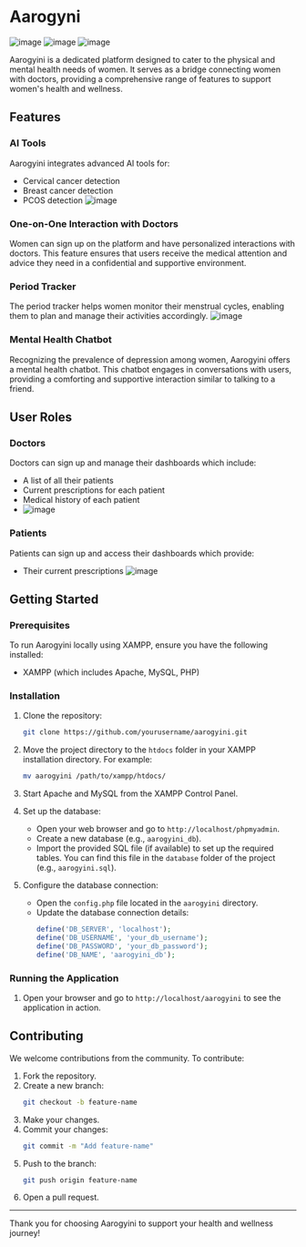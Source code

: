 # Aarogyni
![image](https://github.com/khushicoder123/Aarogyini/assets/115283596/cfbd15d2-a06f-4c9b-b8d7-10b6a772904b)
![image](https://github.com/khushicoder123/Aarogyini/assets/115283596/b6252f49-948a-4389-b666-188004f8b278)
![image](https://github.com/khushicoder123/Aarogyini/assets/115283596/afb34ed2-0aab-4c46-bdda-dbaa895a85f8)

Aarogyini is a dedicated platform designed to cater to the physical and mental health needs of women. It serves as a bridge connecting women with doctors, providing a comprehensive range of features to support women's health and wellness.

## Features

### AI Tools
Aarogyini integrates advanced AI tools for:
- Cervical cancer detection
- Breast cancer detection
- PCOS detection
![image](https://github.com/khushicoder123/Aarogyini/assets/115283596/07352a69-42c9-41a2-85ca-47d77f96e81d)

### One-on-One Interaction with Doctors
Women can sign up on the platform and have personalized interactions with doctors. This feature ensures that users receive the medical attention and advice they need in a confidential and supportive environment.

### Period Tracker
The period tracker helps women monitor their menstrual cycles, enabling them to plan and manage their activities accordingly.
![image](https://github.com/khushicoder123/Aarogyini/assets/115283596/c2c21e3b-603b-47da-b0c2-9b04ec0a920f)


### Mental Health Chatbot
Recognizing the prevalence of depression among women, Aarogyini offers a mental health chatbot. This chatbot engages in conversations with users, providing a comforting and supportive interaction similar to talking to a friend.

## User Roles

### Doctors
Doctors can sign up and manage their dashboards which include:
- A list of all their patients
- Current prescriptions for each patient
- Medical history of each patient
- ![image](https://github.com/khushicoder123/Aarogyini/assets/115283596/62bfd22e-1c45-4540-98a5-0e067743105c)


### Patients
Patients can sign up and access their dashboards which provide:
- Their current prescriptions
  ![image](https://github.com/khushicoder123/Aarogyini/assets/115283596/c2b2f5f6-fcc3-4bc6-8ba5-aaf6b2a5d07d)


## Getting Started

### Prerequisites
To run Aarogyini locally using XAMPP, ensure you have the following installed:
- XAMPP (which includes Apache, MySQL, PHP)

### Installation
1. Clone the repository:
   ```bash
   git clone https://github.com/yourusername/aarogyini.git
   ```
2. Move the project directory to the `htdocs` folder in your XAMPP installation directory. For example:
   ```bash
   mv aarogyini /path/to/xampp/htdocs/
   ```
3. Start Apache and MySQL from the XAMPP Control Panel.

4. Set up the database:
   - Open your web browser and go to `http://localhost/phpmyadmin`.
   - Create a new database (e.g., `aarogyini_db`).
   - Import the provided SQL file (if available) to set up the required tables. You can find this file in the `database` folder of the project (e.g., `aarogyini.sql`).

5. Configure the database connection:
   - Open the `config.php` file located in the `aarogyini` directory.
   - Update the database connection details:
     ```php
     define('DB_SERVER', 'localhost');
     define('DB_USERNAME', 'your_db_username');
     define('DB_PASSWORD', 'your_db_password');
     define('DB_NAME', 'aarogyini_db');
     ```

### Running the Application
1. Open your browser and go to `http://localhost/aarogyini` to see the application in action.

## Contributing
We welcome contributions from the community. To contribute:
1. Fork the repository.
2. Create a new branch:
   ```bash
   git checkout -b feature-name
   ```
3. Make your changes.
4. Commit your changes:
   ```bash
   git commit -m "Add feature-name"
   ```
5. Push to the branch:
   ```bash
   git push origin feature-name
   ```
6. Open a pull request.

---

Thank you for choosing Aarogyini to support your health and wellness journey!
